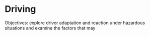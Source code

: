 # Driving

Objectives:
explore driver adaptation and reaction under hazardous situations and examine the factors that may 
